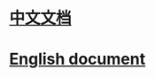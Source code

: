 # [中文文档](https://ruilisi.github.io/rails-pangu/zh-cn/)
# [English document](https://ruilisi.github.io/rails-pangu/en-us/)
